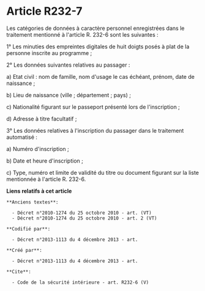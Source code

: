 # Article R232-7

Les catégories de données à caractère personnel enregistrées dans le traitement mentionné à l'article R. 232-6 sont les
suivantes : 

1° Les minuties des empreintes digitales de huit doigts posés à plat de la personne inscrite au programme ; 

2° Les données suivantes relatives au passager : 

a) Etat civil : nom de famille, nom d'usage le cas échéant, prénom, date de naissance ; 

b) Lieu de naissance (ville ; département ; pays) ; 

c) Nationalité figurant sur le passeport présenté lors de l'inscription ; 

d) Adresse à titre facultatif ; 

3° Les données relatives à l'inscription du passager dans le traitement automatisé : 

a) Numéro d'inscription ; 

b) Date et heure d'inscription ; 

c) Type, numéro et limite de validité du titre ou document figurant sur la liste mentionnée à l'article R. 232-6.

**Liens relatifs à cet article**

	**Anciens textes**:

	  - Décret n°2010-1274 du 25 octobre 2010 - art. (VT)
	  - Décret n°2010-1274 du 25 octobre 2010 - art. 2 (VT)

	**Codifié par**:

	  - Décret n°2013-1113 du 4 décembre 2013 - art.

	**Créé par**:

	  - Décret n°2013-1113 du 4 décembre 2013 - art.

	**Cite**:

	  - Code de la sécurité intérieure - art. R232-6 (V)
